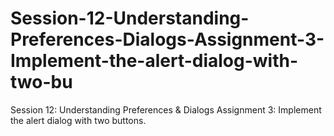 # Session-12-Understanding-Preferences-Dialogs-Assignment-3-Implement-the-alert-dialog-with-two-bu
Session 12: Understanding Preferences &amp; Dialogs Assignment 3: Implement the alert dialog with two buttons.
